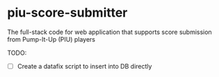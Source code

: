 # piu-score-submitter
The full-stack code for web application that supports score submission from Pump-It-Up (PIU) players

TODO:
- [ ] Create a datafix script to insert into DB directly
